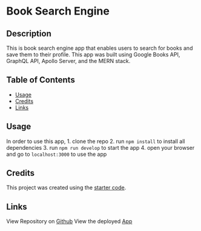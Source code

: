 # Book Search Engine

## Description
This is book search engine app that enables users to search for books and save them to their profile. This app was built using Google Books API, GraphQL API, Apollo Server, and the MERN stack.

## Table of Contents
* [Usage](#Usage)
* [Credits](#Credits)
* [Links](#Links)

## Usage
In order to use this app,
    1. clone the repo
    2. run `npm install` to install all dependencies
    3. run `npm run develop` to start the app
    4. open your browser and go to `localhost:3000` to use the app

## Credits
This project was created using the [starter code](https://github.com/coding-boot-camp/solid-broccoli).

## Links
View Repository on [Github](https://github.com/demiapollo/bookSearch)
View the deployed [App](https://github.com/demiapollo/bookSearch)